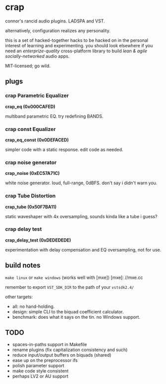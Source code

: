 # crap

connor's rancid audio plugins. LADSPA and VST.

alternatively, configuration realizes any personality.

this is a set of hacked-together hacks to be hacked on
in the personal interest of learning and experimenting.
you should look elsewhere if you need an *enterprize-quality*
cross-platform library to build *lean & agile socially-networked* audio apps.

MIT-licensed; go wild.

## plugs

### crap Parametric Equalizer

__crap\_eq (0x000CAFED)__

multiband parametric EQ. try redefining BANDS.

### crap const Equalizer

__crap\_eq\_const (0x0DEFACED)__

simpler code with a static response.
edit code as needed.

### crap noise generator

__crap\_noise (0xEC57A71C)__

white noise generator. loud, full-range, 0dBFS. don't say i didn't warn you.

### crap Tube Distortion

__crap\_tube (0x50F7BA11)__

static waveshaper with 4x oversampling, sounds kinda like a tube i guess?

### crap delay test

__crap\_delay\_test (0xDEDEDEDE)__

experimentation with delay compensation and EQ oversampling, not for use.

## build notes

`make linux` or `make windows` (works well with [mxe])
[mxe]: //mxe.cc

remember to export `VST_SDK_DIR` to the path of your `vstsdk2.4/`

other targets:
* all: no hand-holding.
* design: simple CLI to the biquad coefficient calculator.
* benchmark: does what it says on the tin. no Windows support.

## TODO

* spaces-in-paths support in Makefile
* rename plugins (fix capitalization consistency and such)
* reduce input/output buffers on biquads (shared)
* ease up on the preprocessor ifs
* polish parameter support
* make code style consistent
* perhaps LV2 or AU support
